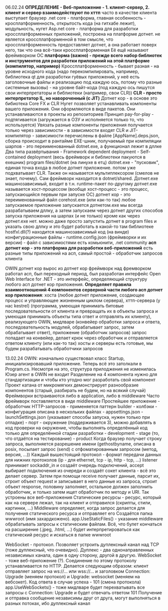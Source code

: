 06.02.24
**ОПРЕДЕЛЕНИЕ - Веб-приложение - 1. клиент-сервер, 2. клиент и сервер взаимодействуют по хттп**
часто в качестве клиента выступает браузер
.net core - платформа, главная особенность - кросплатформенность, открытость кода (на гитхабе лежит), модульность, нугет
Asp.net core - платформа для разработки кроссплатформенных приложений, построена на платформе дотнет. не является кроссплатформенной в том смысле, что кроссплатформенность предоставляет дотнет, а она работает поверх него, так что она всё-таки кроссплатформенная
Её ещё называют фреймворком ОС
**платформа (важно) - прежде всего набор библиотек и инструментов для разработки приложений на этой платформе (компилятор, например)**
Кроссплатформенность - бывает разная
    - на уровне исходного кода (надо перекомпилировать, например, библиотека qt для разработки гуёвых приложений, у неё есть заголовочные файлы и реализацию под каждую ось, потому что разные системные вызовы)
    - на уровне байт-кода (под каждую ось пишутся свои интерпретаторы и библиотеки (например, свои CLR))
**CLR - просто интерпретатор IL, но навороченный (с JIT)**
Дотнет кор - в основе это бибиотека Core FX и CLR
Нугет позволяет устанавливать компоненты вашего приложения. Они оформляются в виде пакетов. Они устанавливаются в проекты из репозиториев
Принцип pay-for-play - подтягивается (загружается в ОЗУ и исполняется только то, что используется)
Увязать разные компоненты приложения получается только через зависимости
    - в зависимости входят CLR и JIT-компилятор
    - зависимости перечислены в файле [AppName].deps.json, сборка происходит в рантайме
EXE-шник, получаемый при компиляции шарпов - это переименованный dotnet.exe, а функционал лежит в дллке
Два типа развёртывания
    - Framework dependent deployment
    - Self-contained deployment (весь фреймворк и библиотеки пакуются в ехешник)
program files/dotnet (на линухе в етц)
dotnet.exe - "пусковик", единая точка входа в любое дотнет приложение. потом уже подхватывает CLR. Также он называется мультиплексором (смелов не знает, почему). Сам фреймворк находится в dotnet/shared. Дотнет.ехе машинозависимый, входит в т.н. runtime-пакет
по-другому дотнет.ехе называется хост-процессом (вообще хост-процесс - это процесс, запускающийся первым при запуске ОС)
дотнет кор - это переименованный файл corehost.exe (или как-то так)
любое запускаемое приложение запускается дотнетом.ехе
мы всегда разрабатываем дллку, а затем запускаем через дотнет
других способов запуска приложения на шарпах (и не только) кроме как через дотнет.ехе нет. можно даже просто запустить дотнет в program files и указать свою дллку и это будет работать
в какой-то там библиотеке hostfxl.dll(?) находится машинозависимый код (на винде)
конфигурационные файлы
    - runtime.config.json (фреймворки и их версии)
    - файл с зависимостями
есть комьюнити, .net community
**асп дотнет кор - это платформа для разработки веб-приложений**
есть разные типы приложений на асп, самый простой - обработчик запросов клиента


OWIN
дотнет кор вырос из дотнет кор фреймворк
над фремворком работал асп, был переходный период, был разработан интерфейс Open Web Interface for .NET - это интерфейс, определяющий структуру любого асп дотнет кор приложения. **Определяет правила взаимоотношений 4 компонентов серверной части любого асп дотнет кор приложения**: хоста (любое дотнет приложение, создающее процесс и управляющее жизненным циклом сервера), хттп-сервера (у нас kestrel) (программа, умеющая принимать битовые последовательности от клиента и превращать их в объекты запроса и умеющая принимать объекты типа ответ и отправлять их клиенту), реализующего OWIN, мидлваре (конвейер обработки запроса и ответа, последовательность модулей, обрабатывает запрос, затем обрабатывает ответ), приложение (обработчик запросов)
запрос попадает на конвейер, делает крюк через обработчик и отправляется ответом клиенту (или как-то так)
хосты и серверы есть готовые, мы будем разрабатывать обработчики запросов

13.02.24
OWIN: изначально существовал класс Startup, инициализировавший приложение. Теперь всё это затолкали в Program.cs. Несмотря на это, структура прилоджения не изменилась
Юзер агент в OWIN не входит
Разделение на 4 компонента нужно для стандартизации и чтобы кто угодно мог разработать свой компонент
Проект катана от микромягких демонстрирует разнообразие компонентов (старый, разбирать не будем, но на всякий случай)
Фреймворки встраиваются либо в application, либо в middleware
Часто фреймворк поставляется в виде middleware
Простейшее приложение - обработчик HTTP-запросов
    - применяется паттерн builder
    - колбэки
    - конфигурация описана в нескольких файлах
        - appsettings.json
        - launchSettings.json (указывает способы запуска, нужен только при отладке)
            - порт
            - окружение (поддерживается 3), можно добавлять в код проверки на окружение, чтобы выполнять определённый код только для определённой стадии разработки
                - development
                - stage (то, что отдаётся на тестирование)
                - product
Когда браузер получает строку запроса, выполняется разрешение имени (gethostbyname, описана в posix, посылает запрос (send) с отфоматированным запросом (метод, версия, ...))
Каждый вышестоящий протокол - формат передачи данных для нижних протоколов (ip - для ethernet, tcp - ip, http - tcp, ...)
listener принимает sockaddr_in и создаёт очередь подключений, accept выбирает подключения из очереди и создаёт сокет клиента - всё это делает сервер. Затем при помощи receive получает данные, парсит их, строит объект request и записывает в него данные из запроса, строит объект response, половину заполняет, остальное должен заполнить обработчик, и только затем ищет обработчик по методу и URI. Так устроены все веб-приложения
Статические ресурсы - ресурс, который как на сервере лежал, так на клиент и отправился (скрипты, стили, картинки, ...)
Middleware определяет, когда запрос делается для получения статического ресурса и отправляет его
Создаётся папка wwwroot (имя захардкожено). app.UseStaticFiles() - указание middleware обрабатывать запросы к статическим файлам. Всё, что булет кончаться на расширение (.jpeg, .html, ...) будет интерпретироваться как статический ресурс и искаться в папке wwwroot

WebSocket - протокол. Позволяет устроить дуплексный канал над TCP (тоже дуплексный, что очевидно). Дуплекс - два однонаправленных независимых канала, один в одну сторону, другой в другую. WebSocket - тоже веб-приложение (?). Соединение по этому протоколу устанавливается по HTTP. Делается следующим образом: клиент отправляет запрос на ws://... или wss://... и заголовком Connection: Upgrade (меняем протокол) и Upgrade: websocket (меняем на вебсокет). Код ответа в случае успеха - 101 (смена протокола)
app.UseWebSockets() - тоже мидлваре будет перехватывать все запросы с Connection: Upgrade и будет отвечать ответом 101
Получение и отправка сообщение независимы друг от друга, могут выполняться в разных потоках, ибо дуплексный канал